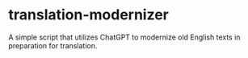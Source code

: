 # translation-modernizer
A simple script that utilizes ChatGPT to modernize old English texts in preparation for translation.
